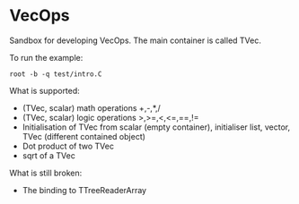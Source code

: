 # VecOps
Sandbox for developing VecOps. The main container is called TVec<T>.

To run the example:
```
root -b -q test/intro.C
```

What is supported:
- (TVec, scalar) math operations +,-,*,/
- (TVec, scalar) logic operations >,>=,<,<=,==,!=
- Initialisation of TVec<T> from scalar (empty container), initialiser list, vector, TVec<V> (different contained object)
- Dot product of two TVec<T>
- sqrt of a TVec<T>
  
What is still broken:
- The binding to TTreeReaderArray<T>
